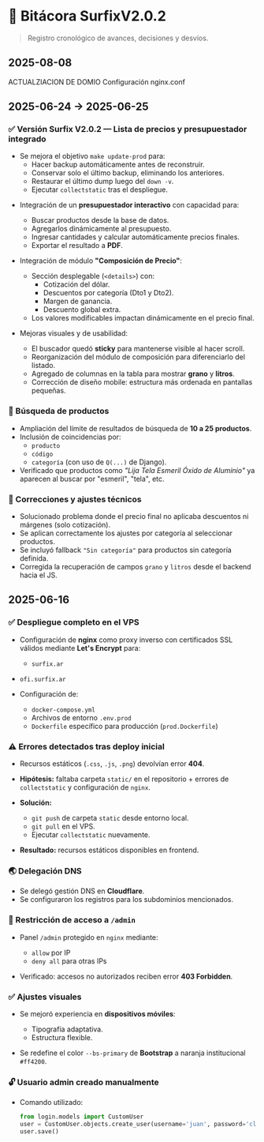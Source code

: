 # 📓 Bitácora SurfixV2.0.2
> Registro cronológico de avances, decisiones y desvíos.

## 2025-08-08 

ACTUALZIACION DE DOMIO 
	Configuración nginx.conf 

## 2025-06-24 → 2025-06-25

### ✅ Versión Surfix V2.0.2 — Lista de precios y presupuestador integrado

- Se mejora el objetivo `make update-prod` para:
  - Hacer backup automáticamente antes de reconstruir.
  - Conservar solo el último backup, eliminando los anteriores.
  - Restaurar el último dump luego del `down -v`.
  - Ejecutar `collectstatic` tras el despliegue.


* Integración de un **presupuestador interactivo** con capacidad para:
  * Buscar productos desde la base de datos.
  * Agregarlos dinámicamente al presupuesto.
  * Ingresar cantidades y calcular automáticamente precios finales.
  * Exportar el resultado a **PDF**.

* Integración de módulo **"Composición de Precio"**:
  * Sección desplegable (`<details>`) con:
    * Cotización del dólar.
    * Descuentos por categoría (Dto1 y Dto2).
    * Margen de ganancia.
    * Descuento global extra.
  * Los valores modificables impactan dinámicamente en el precio final.

* Mejoras visuales y de usabilidad:
  * El buscador quedó **sticky** para mantenerse visible al hacer scroll.
  * Reorganización del módulo de composición para diferenciarlo del listado.
  * Agregado de columnas en la tabla para mostrar **grano** y **litros**.
  * Corrección de diseño mobile: estructura más ordenada en pantallas pequeñas.

### 🔎 Búsqueda de productos

* Ampliación del límite de resultados de búsqueda de **10 a 25 productos**.
* Inclusión de coincidencias por:
  * `producto`
  * `código`
  * `categoría` (con uso de `Q(...)` de Django).
* Verificado que productos como *"Lija Tela Esmeril Óxido de Aluminio"* ya aparecen al buscar por "esmeril", "tela", etc.

### 🐛 Correcciones y ajustes técnicos

* Solucionado problema donde el precio final no aplicaba descuentos ni márgenes (solo cotización).
* Se aplican correctamente los ajustes por categoría al seleccionar productos.
* Se incluyó fallback `"Sin categoría"` para productos sin categoría definida.
* Corregida la recuperación de campos `grano` y `litros` desde el backend hacia el JS.


## 2025-06-16

### ✅ Despliegue completo en el VPS

* Configuración de **nginx** como proxy inverso con certificados SSL válidos mediante **Let's Encrypt** para:

  * `surfix.ar`
* `ofi.surfix.ar`

* Configuración de:

  * `docker-compose.yml`
  * Archivos de entorno `.env.prod`
  * `Dockerfile` específico para producción (`prod.Dockerfile`)

### ⚠️ Errores detectados tras deploy inicial

* Recursos estáticos (`.css`, `.js`, `.png`) devolvían error **404**.
* **Hipótesis:** faltaba carpeta `static/` en el repositorio + errores de `collectstatic` y configuración de `nginx`.
* **Solución:**

  * `git push` de carpeta `static` desde entorno local.
  * `git pull` en el VPS.
  * Ejecutar `collectstatic` nuevamente.
* **Resultado:** recursos estáticos disponibles en frontend.

### 🌏 Delegación DNS

* Se delegó gestión DNS en **Cloudflare**.
* Se configuraron los registros para los subdominios mencionados.

### 🚀 Restricción de acceso a `/admin`

* Panel `/admin` protegido en `nginx` mediante:

  * `allow` por IP
  * `deny all` para otras IPs
* Verificado: accesos no autorizados reciben error **403 Forbidden**.

### ✅ Ajustes visuales

* Se mejoró experiencia en **dispositivos móviles**:

  * Tipografía adaptativa.
  * Estructura flexible.
* Se redefine el color `--bs-primary` de **Bootstrap** a naranja institucional `#ff4200`.

### 🔓 Usuario admin creado manualmente

* Comando utilizado:

  ```python
  from login.models import CustomUser
  user = CustomUser.objects.create_user(username='juan', password='claveSegura123')
  user.save()
  ```
